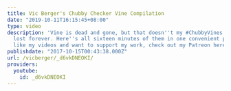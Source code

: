 ```yaml
---
title: Vic Berger's Chubby Checker Vine Compilation
date: "2019-10-11T16:15:45+08:00"
type: video
description: 'Vine is dead and gone, but that doesn''t my #ChubbyVines have to be
  lost forever. Here''s all sixteen minutes of them in one convenient place! If you
  like my videos and want to support my work, check out my Patreon here: https://www.patreon.com/vicberger'
publishdate: "2017-10-15T00:43:38.000Z"
url: /vicberger/_d6vkDNEOKI/
providers:
  youtube:
    id: _d6vkDNEOKI
---
```

